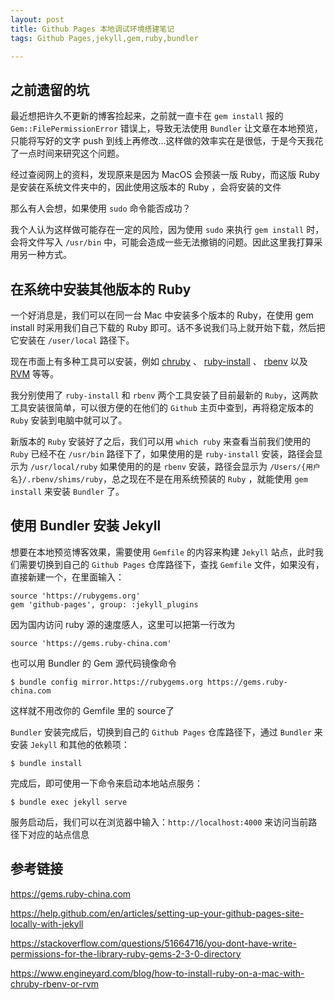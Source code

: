 ```yaml
---
layout: post
title: Github Pages 本地调试环境搭建笔记
tags: Github Pages,jekyll,gem,ruby,bundler

---
```


## 之前遗留的坑

最近想把许久不更新的博客捡起来，之前就一直卡在 `gem install` 报的 `Gem::FilePermissionError` 错误上，导致无法使用 `Bundler` 让文章在本地预览，只能将写好的文字 push 到线上再修改...这样做的效率实在是很低，于是今天我花了一点时间来研究这个问题。

经过查阅网上的资料，发现原来是因为 MacOS 会预装一版 Ruby，而这版 Ruby 是安装在系统文件夹中的，因此使用这版本的 Ruby ，会将安装的文件

那么有人会想，如果使用 `sudo` 命令能否成功？

我个人认为这样做可能存在一定的风险，因为使用 `sudo` 来执行 `gem install` 时，会将文件写入 `/usr/bin` 中，可能会造成一些无法撤销的问题。因此这里我打算采用另一种方式。

## 在系统中安装其他版本的 Ruby

一个好消息是，我们可以在同一台 Mac 中安装多个版本的 Ruby，在使用 gem install 时采用我们自己下载的 Ruby 即可。话不多说我们马上就开始下载，然后把它安装在 `/user/local` 路径下。

现在市面上有多种工具可以安装，例如 [chruby](#https://github.com/postmodern/chruby) 、 [ruby-install](#https://github.com/postmodern/ruby-install) 、 [rbenv](#https://github.com/rbenv/rbenv) 以及 [RVM](#https://rvm.io/rvm/install) 等等。

我分别使用了 `ruby-install` 和 `rbenv` 两个工具安装了目前最新的 `Ruby`，这两款工具安装很简单，可以很方便的在他们的 `Github` 主页中查到，再将稳定版本的 `Ruby` 安装到电脑中就可以了。

新版本的 `Ruby` 安装好了之后，我们可以用 `which ruby` 来查看当前我们使用的 `Ruby` 已经不在 `/usr/bin` 路径下了，如果使用的是 `ruby-install` 安装，路径会显示为 `/usr/local/ruby` 如果使用的的是 `rbenv` 安装，路径会显示为 `/Users/{用户名}/.rbenv/shims/ruby`，总之现在不是在用系统预装的 `Ruby` ，就能使用 `gem install` 来安装 `Bundler` 了。

## 使用 Bundler 安装 Jekyll

想要在本地预览博客效果，需要使用 `Gemfile` 的内容来构建 `Jekyll` 站点，此时我们需要切换到自己的 `Github Pages` 仓库路径下，查找 `Gemfile` 文件，如果没有，直接新建一个，在里面输入：

```
source 'https://rubygems.org'
gem 'github-pages', group: :jekyll_plugins
```

因为国内访问 ruby 源的速度感人，这里可以把第一行改为 

```
source 'https://gems.ruby-china.com'
```

也可以用 Bundler 的 Gem 源代码镜像命令

```
$ bundle config mirror.https://rubygems.org https://gems.ruby-china.com
```

这样就不用改你的 Gemfile 里的 source了

`Bundler` 安装完成后，切换到自己的 `Github Pages` 仓库路径下，通过 `Bundler` 来安装 `Jekyll` 和其他的依赖项：

```
$ bundle install
```

完成后，即可使用一下命令来启动本地站点服务：

```
$ bundle exec jekyll serve
```

服务启动后，我们可以在浏览器中输入：`http://localhost:4000` 来访问当前路径下对应的站点信息

## 参考链接

https://gems.ruby-china.com

https://help.github.com/en/articles/setting-up-your-github-pages-site-locally-with-jekyll

https://stackoverflow.com/questions/51664716/you-dont-have-write-permissions-for-the-library-ruby-gems-2-3-0-directory

https://www.engineyard.com/blog/how-to-install-ruby-on-a-mac-with-chruby-rbenv-or-rvm